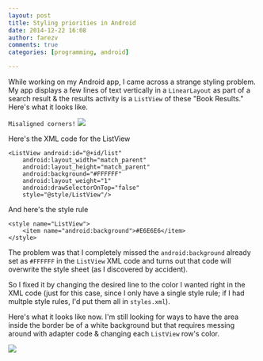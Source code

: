 ```yaml
---
layout: post
title: Styling priorities in Android
date: 2014-12-22 16:08
author: farezv
comments: true
categories: [programming, android]

---
```


While working on my Android app, I came across a strange styling problem. My app displays a few lines of text vertically in a `LinearLayout` as part of a search result & the results activity is a `ListView` of these "Book Results." Here's what it looks like.

`Misaligned corners!`
![](https://s3-us-west-2.amazonaws.com/farezcablog/img/bookResults_v0.2ListViewProblem.png)

Here's the XML code for the ListView

    <ListView android:id="@+id/list"
        android:layout_width="match_parent"
        android:layout_height="match_parent"
        android:background="#FFFFFF"
        android:layout_weight="1"
        android:drawSelectorOnTop="false"
        style="@style/ListView"/>
          
And here's the style rule

    <style name="ListView">
        <item name="android:background">#E6E6E6</item>
    </style>
    
The problem was that I completely missed the `android:background` already set as `#FFFFFF` in the `ListView` XML code and turns out that code will overwrite the style sheet (as I discovered by accident).

So I fixed it by changing the desired line to the color I wanted right in the XML code (just for this case, since I only have a single style rule; if I had multple style rules, I'd put them all in `styles.xml`).

Here's what it looks like now. I'm still looking for ways to have the area inside the border be of a white background but that requires messing around with adapter code & changing each `ListView` row's color.

![](https://s3-us-west-2.amazonaws.com/farezcablog/img/bookResults_v0.2.png)